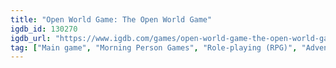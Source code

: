 ```yaml
---
title: "Open World Game: The Open World Game"
igdb_id: 130270
igdb_url: "https://www.igdb.com/games/open-world-game-the-open-world-game"
tag: ["Main game", "Morning Person Games", "Role-playing (RPG)", "Adventure", "Indie", "Single player", "Bird view / Isometric", "Fantasy", "Comedy", "Open world"]
---
```

